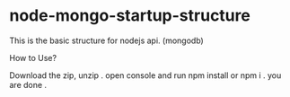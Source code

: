 # node-mongo-startup-structure

This is the basic structure for nodejs api. (mongodb)

How to Use?

Download the zip, unzip .
open console and run npm install or npm i .
you are done .
